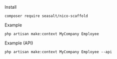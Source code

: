Install
```
composer require seasalt/nico-scaffold
```

Example
```
php artisan make:context MyCompany Employee
```

Example (API)
```
php artisan make:context MyCompany Employee --api
```
